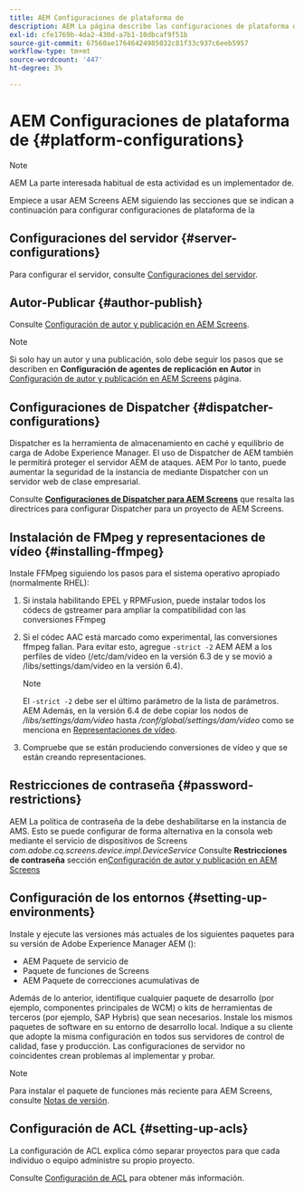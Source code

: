 ```yaml
---
title: AEM Configuraciones de plataforma de
description: AEM La página describe las configuraciones de plataforma de la
exl-id: cfe1769b-4da2-430d-a7b1-10dbcaf9f51b
source-git-commit: 67560ae17646424985032c81f33c937c6eeb5957
workflow-type: tm+mt
source-wordcount: '447'
ht-degree: 3%

---
```


# AEM Configuraciones de plataforma de  {#platform-configurations}

>[!NOTE]
>
>AEM La parte interesada habitual de esta actividad es un implementador de.

Empiece a usar AEM Screens AEM siguiendo las secciones que se indican a continuación para configurar configuraciones de plataforma de la

## Configuraciones del servidor {#server-configurations}

Para configurar el servidor, consulte [Configuraciones del servidor](https://experienceleague.adobe.com/en/docs/experience-manager-screens/user-guide/administering/configuring-screens-introduction#ServerConfiguration).

## Autor-Publicar {#author-publish}

Consulte [Configuración de autor y publicación en AEM Screens](https://experienceleague.adobe.com/en/docs/experience-manager-screens/user-guide/administering/author-publish/author-and-publish).

>[!NOTE]
>
>Si solo hay un autor y una publicación, solo debe seguir los pasos que se describen en **Configuración de agentes de replicación en Autor** in [Configuración de autor y publicación en AEM Screens](https://experienceleague.adobe.com/en/docs/experience-manager-screens/user-guide/administering/author-publish/author-and-publish) página.

## Configuraciones de Dispatcher {#dispatcher-configurations}

Dispatcher es la herramienta de almacenamiento en caché y equilibrio de carga de Adobe Experience Manager. El uso de Dispatcher de AEM también le permitirá proteger el servidor AEM de ataques. AEM Por lo tanto, puede aumentar la seguridad de la instancia de mediante Dispatcher con un servidor web de clase empresarial.

Consulte **[Configuraciones de Dispatcher para AEM Screens](https://experienceleague.adobe.com/en/docs/experience-manager-screens/user-guide/administering/dispatcher-configurations-aem-screens)** que resalta las directrices para configurar Dispatcher para un proyecto de AEM Screens.

## Instalación de FMpeg y representaciones de vídeo {#installing-ffmpeg}

Instale FFMpeg siguiendo los pasos para el sistema operativo apropiado (normalmente RHEL):

1. Si instala habilitando EPEL y RPMFusion, puede instalar todos los códecs de gstreamer para ampliar la compatibilidad con las conversiones FFmpeg
1. Si el códec AAC está marcado como experimental, las conversiones ffmpeg fallan. Para evitar esto, agregue `-strict -2` AEM AEM a los perfiles de vídeo (/etc/dam/video en la versión 6.3 de y se movió a /libs/settings/dam/video en la versión 6.4).

   >[!NOTE]
   >
   >El `-strict -2` debe ser el último parámetro de la lista de parámetros. AEM Además, en la versión 6.4 de debe copiar los nodos de */libs/settings/dam/video* hasta */conf/global/settings/dam/video* como se menciona en [Representaciones de vídeo](https://experienceleague.adobe.com/en/docs/experience-manager-screens/user-guide/authoring/product-features/generating-renditions).
1. Compruebe que se están produciendo conversiones de vídeo y que se están creando representaciones.

## Restricciones de contraseña {#password-restrictions}

AEM La política de contraseña de la debe deshabilitarse en la instancia de AMS. Esto se puede configurar de forma alternativa en la consola web mediante el servicio de dispositivos de Screens *com.adobe.cq.screens.device.impl.DeviceService*
Consulte **Restricciones de contraseña** sección en[Configuración de autor y publicación en AEM Screens](https://experienceleague.adobe.com/en/docs/experience-manager-screens/user-guide/administering/author-publish/author-and-publish)

## Configuración de los entornos {#setting-up-environments}

Instale y ejecute las versiones más actuales de los siguientes paquetes para su versión de Adobe Experience Manager AEM ():

* AEM Paquete de servicio de
* Paquete de funciones de Screens
* AEM Paquete de correcciones acumulativas de

Además de lo anterior, identifique cualquier paquete de desarrollo (por ejemplo, componentes principales de WCM) o kits de herramientas de terceros (por ejemplo, SAP Hybris) que sean necesarios.
Instale los mismos paquetes de software en su entorno de desarrollo local. Indique a su cliente que adopte la misma configuración en todos sus servidores de control de calidad, fase y producción. Las configuraciones de servidor no coincidentes crean problemas al implementar y probar.

>[!NOTE]
>
>Para instalar el paquete de funciones más reciente para AEM Screens, consulte [Notas de versión](https://experienceleague.adobe.com/en/docs/experience-manager-screens/user-guide/aem-screens-introduction).

## Configuración de ACL {#setting-up-acls}

La configuración de ACL explica cómo separar proyectos para que cada individuo o equipo administre su propio proyecto.

Consulte [Configuración de ACL](https://experienceleague.adobe.com/en/docs/experience-manager-screens/user-guide/administering/setting-up-acls) para obtener más información.
